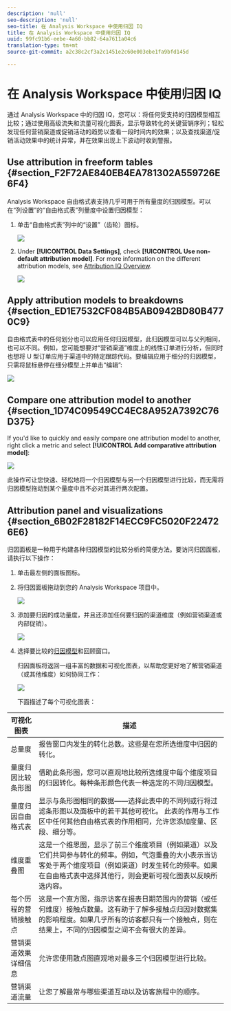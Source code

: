 ```yaml
---
description: 'null'
seo-description: 'null'
seo-title: 在 Analysis Workspace 中使用归因 IQ
title: 在 Analysis Workspace 中使用归因 IQ
uuid: 99fc91b6-eebe-4a60-bb82-64a7611a04c6
translation-type: tm+mt
source-git-commit: a2c38c2cf3a2c1451e2c60e003ebe1fa9bfd145d

---
```



# 在 Analysis Workspace 中使用归因 IQ

通过 Analysis Workspace 中的归因 IQ，您可以：将任何受支持的归因模型相互比较；通过使用高级流失和流量可视化图表，显示导致转化的关键营销序列；轻松发现任何营销渠道或促销活动的趋势以查看一段时间内的效果；以及查找渠道/促销活动效果中的统计异常，并在效果出现上下波动时收到警报。

## Use attribution in freeform tables {#section_F2F72AE840EB4EA781302A559726E6F4}

Analysis Workspace 自由格式表支持几乎可用于所有量度的归因模型。可以在“列设置”的“自由格式表”列量度中设置归因模型：

1. 单击“自由格式表”列中的“设置”（齿轮）图标。

   ![](assets/Column_Settings.png)

1. Under **[!UICONTROL Data Settings]**, check **[!UICONTROL Use non-default attribution model]**. For more information on the different attribution models, see [Attribution IQ Overview](attribution.md).

   ![](assets/Attribution_Model_Selection.png)

## Apply attribution models to breakdowns {#section_ED1E7532CF084B5AB0942BD80B4770C9}

自由格式表中的任何划分也可以应用任何归因模型，此归因模型可以与父列相同，也可以不同。例如，您可能想要对“营销渠道”维度上的线性订单进行分析，但同时也想将 U 型订单应用于渠道中的特定跟踪代码。要编辑应用于细分的归因模型，只需将鼠标悬停在细分模型上并单击“编辑”:

![](assets/breakdown_settings.png)

## Compare one attribution model to another {#section_1D74C09549CC4EC8A952A7392C76D375}

If you'd like to quickly and easily compare one attribution model to another, right click a metric and select **[!UICONTROL Add comparative attribution model]**:

![](assets/Comparative_Attribution_Model.png)

此操作可让您快速、轻松地将一个归因模型与另一个归因模型进行比较，而无需将归因模型拖动到某个量度中且不必对其进行两次配置。

## Attribution panel and visualizations {#section_6B02F28182F14ECC9FC5020F224726E6}

归因面板是一种用于构建各种归因模型的比较分析的简便方法。要访问归因面板，请执行以下操作：

1. 单击最左侧的面板图标。
1. 将归因面板拖动到您的 Analysis Workspace 项目中。

   ![](assets/Attribution_Panel_1.png)

1. 添加要归因的成功量度，并且还添加任何要归因的渠道维度（例如营销渠道或内部促销）。

   ![](assets/attribution_panel2.png)

1. 选择要比较的[归因模型](attribution.md)和回顾窗口。

   归因面板将返回一组丰富的数据和可视化图表，以帮助您更好地了解营销渠道（或其他维度）如何协同工作：

   ![](assets/attr_panel_vizs.png)

   下面描述了每个可视化图表：

| 可视化图表 | 描述 |
|--- |--- |
| 总量度 | 报告窗口内发生的转化总数。这些是在您所选维度中归因的转化。 |
| 量度归因比较条形图 | 借助此条形图，您可以直观地比较所选维度中每个维度项目的归因转化。每种条形颜色代表一种选定的不同归因模型。 |
| 量度归因自由格式表 | 显示与条形图相同的数据——选择此表中的不同列或行将过滤条形图以及面板中的若干其他可视化。 此表的作用与工作区中任何其他自由格式表的作用相同，允许您添加度量、区段、细分等。 |
| 维度重叠图 | 这是一个维恩图，显示了前三个维度项目（例如渠道）以及它们共同参与转化的频率。例如，气泡重叠的大小表示当访客处于两个维度项目（例如渠道）时发生转化的频率。如果在自由格式表中选择其他行，则会更新可视化图表以反映所选内容。 |
| 每个历程的营销接触点 | 这是一个直方图，指示访客在报表日期范围内的营销（或任何维度）接触点数量。这有助于了解多接触点归因对数据集的影响程度。如果几乎所有的访客都只有一个接触点，则在结果上，不同的归因模型之间不会有很大的差异。 |
| 营销渠道效果详细信息 | 允许您使用散点图直观地对最多三个归因模型进行比较。 |
| 营销渠道流量 | 让您了解最常与哪些渠道互动以及访客旅程中的顺序。 |
